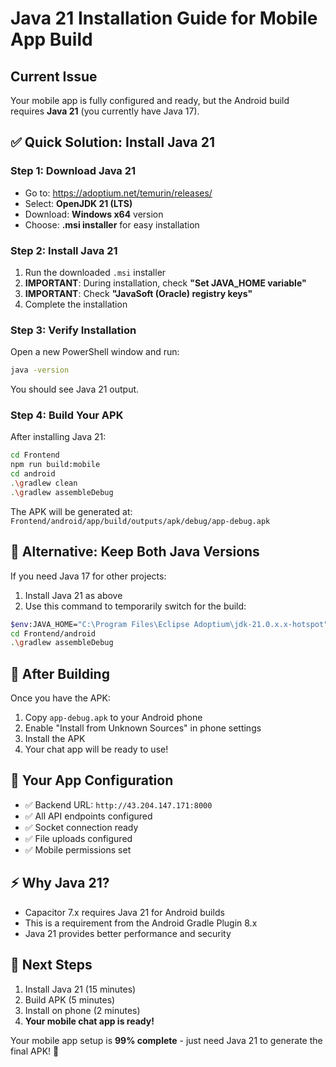 # Java 21 Installation Guide for Mobile App Build

## Current Issue
Your mobile app is fully configured and ready, but the Android build requires **Java 21** (you currently have Java 17).

## ✅ **Quick Solution: Install Java 21**

### **Step 1: Download Java 21**
- Go to: https://adoptium.net/temurin/releases/
- Select: **OpenJDK 21 (LTS)**
- Download: **Windows x64** version
- Choose: **.msi installer** for easy installation

### **Step 2: Install Java 21**
1. Run the downloaded `.msi` installer
2. **IMPORTANT**: During installation, check **"Set JAVA_HOME variable"**
3. **IMPORTANT**: Check **"JavaSoft (Oracle) registry keys"**
4. Complete the installation

### **Step 3: Verify Installation**
Open a new PowerShell window and run:
```bash
java -version
```
You should see Java 21 output.

### **Step 4: Build Your APK**
After installing Java 21:
```bash
cd Frontend
npm run build:mobile
cd android
.\gradlew clean
.\gradlew assembleDebug
```

The APK will be generated at:
`Frontend/android/app/build/outputs/apk/debug/app-debug.apk`

## 🔄 **Alternative: Keep Both Java Versions**

If you need Java 17 for other projects:

1. Install Java 21 as above
2. Use this command to temporarily switch for the build:
```bash
$env:JAVA_HOME="C:\Program Files\Eclipse Adoptium\jdk-21.0.x.x-hotspot"
cd Frontend/android
.\gradlew assembleDebug
```

## 📱 **After Building**

Once you have the APK:
1. Copy `app-debug.apk` to your Android phone
2. Enable "Install from Unknown Sources" in phone settings
3. Install the APK
4. Your chat app will be ready to use!

## 🔗 **Your App Configuration**
- ✅ Backend URL: `http://43.204.147.171:8000`
- ✅ All API endpoints configured
- ✅ Socket connection ready
- ✅ File uploads configured
- ✅ Mobile permissions set

## ⚡ **Why Java 21?**
- Capacitor 7.x requires Java 21 for Android builds
- This is a requirement from the Android Gradle Plugin 8.x
- Java 21 provides better performance and security

## 🚀 **Next Steps**
1. Install Java 21 (15 minutes)
2. Build APK (5 minutes)
3. Install on phone (2 minutes)
4. **Your mobile chat app is ready!**

Your mobile app setup is **99% complete** - just need Java 21 to generate the final APK! 🎯
